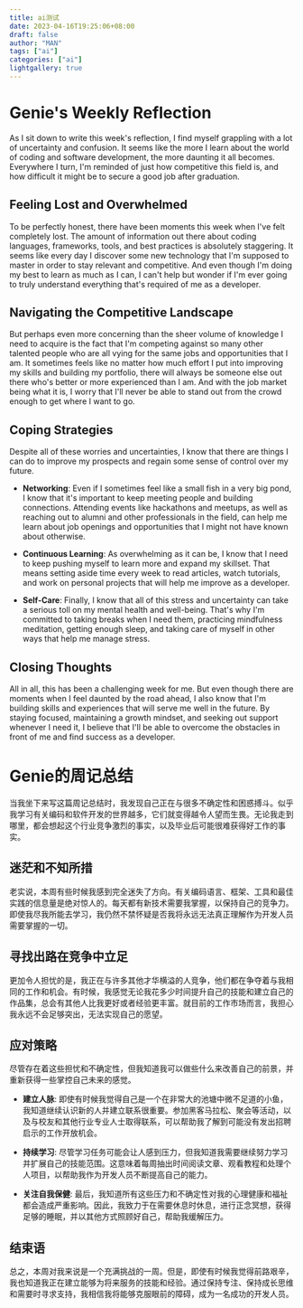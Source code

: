 ```yaml
---
title: ai测试
date: 2023-04-16T19:25:06+08:00
draft: false
author: "MAN"
tags: ["ai"]
categories: ["ai"]
lightgallery: true
---
```

# Genie's Weekly Reflection

As I sit down to write this week's reflection, I find myself grappling with a lot of uncertainty and confusion. It seems like the more I learn about the world of coding and software development, the more daunting it all becomes. Everywhere I turn, I'm reminded of just how competitive this field is, and how difficult it might be to secure a good job after graduation.

## Feeling Lost and Overwhelmed

To be perfectly honest, there have been moments this week when I've felt completely lost. The amount of information out there about coding languages, frameworks, tools, and best practices is absolutely staggering. It seems like every day I discover some new technology that I'm supposed to master in order to stay relevant and competitive. And even though I'm doing my best to learn as much as I can, I can't help but wonder if I'm ever going to truly understand everything that's required of me as a developer.

## Navigating the Competitive Landscape

But perhaps even more concerning than the sheer volume of knowledge I need to acquire is the fact that I'm competing against so many other talented people who are all vying for the same jobs and opportunities that I am. It sometimes feels like no matter how much effort I put into improving my skills and building my portfolio, there will always be someone else out there who's better or more experienced than I am. And with the job market being what it is, I worry that I'll never be able to stand out from the crowd enough to get where I want to go.

## Coping Strategies

Despite all of these worries and uncertainties, I know that there are things I can do to improve my prospects and regain some sense of control over my future.

- **Networking**: Even if I sometimes feel like a small fish in a very big pond, I know that it's important to keep meeting people and building connections. Attending events like hackathons and meetups, as well as reaching out to alumni and other professionals in the field, can help me learn about job openings and opportunities that I might not have known about otherwise.

- **Continuous Learning**: As overwhelming as it can be, I know that I need to keep pushing myself to learn more and expand my skillset. That means setting aside time every week to read articles, watch tutorials, and work on personal projects that will help me improve as a developer.

- **Self-Care**: Finally, I know that all of this stress and uncertainty can take a serious toll on my mental health and well-being. That's why I'm committed to taking breaks when I need them, practicing mindfulness meditation, getting enough sleep, and taking care of myself in other ways that help me manage stress.

## Closing Thoughts

All in all, this has been a challenging week for me. But even though there are moments when I feel daunted by the road ahead, I also know that I'm building skills and experiences that will serve me well in the future. By staying focused, maintaining a growth mindset, and seeking out support whenever I need it, I believe that I'll be able to overcome the obstacles in front of me and find success as a developer.

# Genie的周记总结

当我坐下来写这篇周记总结时，我发现自己正在与很多不确定性和困惑搏斗。似乎我学习有关编码和软件开发的世界越多，它们就变得越令人望而生畏。无论我走到哪里，都会想起这个行业竞争激烈的事实，以及毕业后可能很难获得好工作的事实。

## 迷茫和不知所措

老实说，本周有些时候我感到完全迷失了方向。有关编码语言、框架、工具和最佳实践的信息量是绝对惊人的。每天都有新技术需要我掌握，以保持自己的竞争力。即使我尽我所能去学习，我仍然不禁怀疑是否我将永远无法真正理解作为开发人员需要掌握的一切。

## 寻找出路在竞争中立足

更加令人担忧的是，我正在与许多其他才华横溢的人竞争，他们都在争夺着与我相同的工作和机会。有时候，我感觉无论我花多少时间提升自己的技能和建立自己的作品集，总会有其他人比我更好或者经验更丰富。就目前的工作市场而言，我担心我永远不会足够突出，无法实现自己的愿望。

## 应对策略

尽管存在着这些担忧和不确定性，但我知道我可以做些什么来改善自己的前景，并重新获得一些掌控自己未来的感觉。

- **建立人脉**: 即使有时候我觉得自己是一个在非常大的池塘中微不足道的小鱼，我知道继续认识新的人并建立联系很重要。参加黑客马拉松、聚会等活动，以及与校友和其他行业专业人士取得联系，可以帮助我了解到可能没有发出招聘启示的工作开放机会。

- **持续学习**: 尽管学习任务可能会让人感到压力，但我知道我需要继续努力学习并扩展自己的技能范围。这意味着每周抽出时间阅读文章、观看教程和处理个人项目，以帮助我作为开发人员不断提高自己的能力。

- **关注自我保健**: 最后，我知道所有这些压力和不确定性对我的心理健康和福祉都会造成严重影响。因此，我致力于在需要休息时休息，进行正念冥想，获得足够的睡眠，并以其他方式照顾好自己，帮助我缓解压力。

## 结束语

总之，本周对我来说是一个充满挑战的一周。但是，即使有时候我觉得前路艰辛，我也知道我正在建立能够为将来服务的技能和经验。通过保持专注、保持成长思维和需要时寻求支持，我相信我将能够克服眼前的障碍，成为一名成功的开发人员。